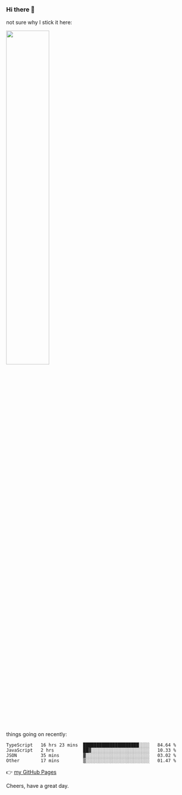 ### Hi there 👋

not sure why I stick it here:

[<img width="48%" src="https://github-readme-stats.vercel.app/api?username=ykzhukian&show_icons=true&theme=dracula">](https://github.com/anuraghazra/github-readme-stats)


things going on recently:

<!--START_SECTION:waka-->

```text
TypeScript   16 hrs 23 mins  █████████████████████░░░░   84.64 %
JavaScript   2 hrs           ██▓░░░░░░░░░░░░░░░░░░░░░░   10.33 %
JSON         35 mins         ▓░░░░░░░░░░░░░░░░░░░░░░░░   03.02 %
Other        17 mins         ▒░░░░░░░░░░░░░░░░░░░░░░░░   01.47 %
```

<!--END_SECTION:waka-->

👉 [my GitHub Pages](https://ykzhukian.github.io)

Cheers, have a great day.

